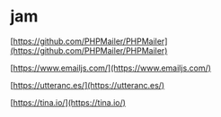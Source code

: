 # jam

[https://github.com/PHPMailer/PHPMailer](https://github.com/PHPMailer/PHPMailer)

[https://www.emailjs.com/](https://www.emailjs.com/)

[https://utteranc.es/](https://utteranc.es/)

[https://tina.io/](https://tina.io/)